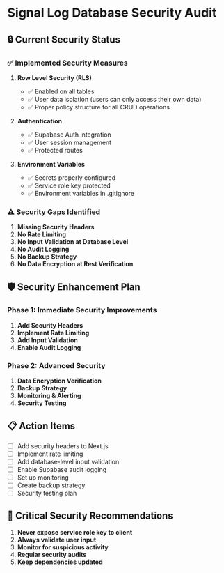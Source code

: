 # Signal Log Database Security Audit

## 🔒 Current Security Status

### ✅ **Implemented Security Measures**

1. **Row Level Security (RLS)**
   - ✅ Enabled on all tables
   - ✅ User data isolation (users can only access their own data)
   - ✅ Proper policy structure for all CRUD operations

2. **Authentication**
   - ✅ Supabase Auth integration
   - ✅ User session management
   - ✅ Protected routes

3. **Environment Variables**
   - ✅ Secrets properly configured
   - ✅ Service role key protected
   - ✅ Environment variables in .gitignore

### ⚠️ **Security Gaps Identified**

1. **Missing Security Headers**
2. **No Rate Limiting**
3. **No Input Validation at Database Level**
4. **No Audit Logging**
5. **No Backup Strategy**
6. **No Data Encryption at Rest Verification**

## 🛡️ **Security Enhancement Plan**

### **Phase 1: Immediate Security Improvements**

1. **Add Security Headers**
2. **Implement Rate Limiting**
3. **Add Input Validation**
4. **Enable Audit Logging**

### **Phase 2: Advanced Security**

1. **Data Encryption Verification**
2. **Backup Strategy**
3. **Monitoring & Alerting**
4. **Security Testing**

## 📋 **Action Items**

- [ ] Add security headers to Next.js
- [ ] Implement rate limiting
- [ ] Add database-level input validation
- [ ] Enable Supabase audit logging
- [ ] Set up monitoring
- [ ] Create backup strategy
- [ ] Security testing plan

## 🚨 **Critical Security Recommendations**

1. **Never expose service role key to client**
2. **Always validate user input**
3. **Monitor for suspicious activity**
4. **Regular security audits**
5. **Keep dependencies updated**
